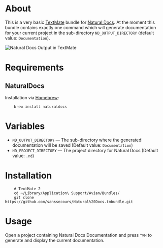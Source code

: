 # About #

This is a very basic [TextMate](https://github.com/textmate/textmate) bundle
for [Natural Docs](http://www.naturaldocs.org). At the moment this bundle
contains exactly one command which will generate documentation for your
current project in the sub-directory `ND_OUTPUT_DIRECTORY` (default value:
`Documentation`).

![Natural Docs Output in TextMate](https://raw.github.com/sanssecours/Natural%20Docs.tmbundle/documentation/Preview.png)

# Requirements #

## NaturalDocs ##

Installation via [Homebrew](http://mxcl.github.io/homebrew/):

```shell
    brew install naturaldocs
```

# Variables #

* `ND_OUTPUT_DIRECTORY` — The sub-directory where the generated documentation will be saved (Default value: `Documentation`)
* `ND_PROJECT_DIRECTORY` — The project directory for Natural Docs (Default value: `.nd`)

# Installation #

```shell
    # TextMate 2
	cd ~/Library/Application\ Support/Avian/Bundles/
	git clone https://github.com/sanssecours/Natural%20Docs.tmbundle.git
```

# Usage #

Open a project containing Natural Docs Documentation and press `^⌘H` to
generate and display the current documentation.

